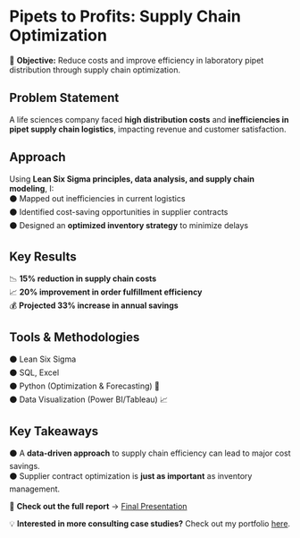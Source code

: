 

# Pipets to Profits: Supply Chain Optimization 
📌 **Objective:** Reduce costs and improve efficiency in laboratory pipet distribution through supply chain optimization.  

##  Problem Statement  
A life sciences company faced **high distribution costs** and **inefficiencies in pipet supply chain logistics**, impacting revenue and customer satisfaction.  

## Approach  
Using **Lean Six Sigma principles, data analysis, and supply chain modeling**, I:  
⚫ Mapped out inefficiencies in current logistics  
⚫ Identified cost-saving opportunities in supplier contracts  
⚫ Designed an **optimized inventory strategy** to minimize delays  

## Key Results  
📉 **15% reduction in supply chain costs**  
📈 **20% improvement in order fulfillment efficiency**  
💰 **Projected 33% increase in annual savings**  

##  Tools & Methodologies  
⚫ Lean Six Sigma  
⚫ SQL, Excel  
⚫ Python (Optimization & Forecasting) 🐍  
⚫ Data Visualization (Power BI/Tableau) 📈  

## Key Takeaways  
⚫ A **data-driven approach** to supply chain efficiency can lead to major cost savings.  
⚫ Supplier contract optimization is **just as important** as inventory management.  

📂 **Check out the full report** → [Final Presentation](./reports/Pipets_to_Profits_Case_Study.pdf)  

💡 **Interested in more consulting case studies?** Check out my portfolio [here](https://github.com/yourusername).
